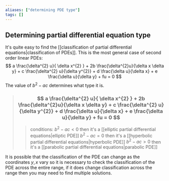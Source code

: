 ```yaml
---
aliases: ["determining PDE type"]
tags: []
---
```


## Determining partial differential equation type

It's quite easy to find the [[classification of partial differential equations|classification of PDEs]]. This is the most general case of second order linear PDEs:
$$ a \frac{\delta^{2} u}{ \delta x^{2} } + 2b \frac{\delta^{2}u}{\delta x \delta y} + c \frac{\delta^{2} u}{\delta y^{2}} + d \frac{\delta u}{\delta x} + e \frac{\delta u}{\delta y} + fu = 0 $$
The value of $b^{2}-ac$ determines what type it is.

> ### $$ a \frac{\delta^{2} u}{ \delta x^{2} } + 2b \frac{\delta^{2}u}{\delta x \delta y} + c \frac{\delta^{2} u}{\delta y^{2}} + d \frac{\delta u}{\delta x} + e \frac{\delta u}{\delta y} + fu = 0 $$
>> conditions:
>> $b^{2}-ac<0$ then it's a [[elliptic partial differential equations|elliptic PDE]] 
>> $b^{2}-ac=0$ then it's a [[hyperbolic partial differential equations|hyperbolic PDE]]
>> $b^{2}-ac>0$ then it's a [[parabolic partial differential equations|parabolic PDE]]

It is possible that the classification of the PDE can change as the coordinates $y,x$ vary so it is necessary to check the classification of the PDE across the entire range, if it does change classification across the range then you may need to find multiple solutions.
